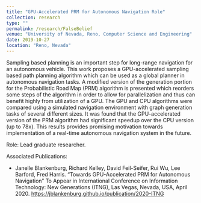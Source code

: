 ```yaml
---
title: "GPU-Accelerated PRM for Autonomous Navigation Role"
collection: research
type: ""
permalink: /research/FalseBelief
venue: "University of Nevada, Reno, Computer Science and Engineering"
date: 2019-10-27
location: "Reno, Nevada"
---
```


Sampling  based  planning  is  an  important  step  for long-range  navigation  for  an  autonomous  vehicle.  This  work proposes  a  GPU-accelerated  sampling  based  path  planning  algorithm  which  can  be  used  as  a  global  planner  in  autonomous navigation  tasks.  A  modified  version  of  the  generation  portion for  the  Probabilistic  Road  Map  (PRM)  algorithm  is  presented which  reorders  some  steps  of  the  algorithm  in  order  to  allow for  parallelization  and  thus  can  benefit  highly  from  utilization of a GPU. The GPU and CPU algorithms were compared using a simulated navigation environment with graph generation tasks of several different sizes. It was found that the GPU-accelerated version  of  the  PRM  algorithm  had  significant  speedup  over the  CPU  version  (up  to  78x).  This  results  provides  promising motivation  towards  implementation  of  a  real-time  autonomous navigation  system  in  the  future.

Role: Lead graduate researcher.

Associated Publications: 
* Janelle Blankenburg, Richard Kelley, David Feil-Seifer, Rui Wu, Lee Barford, Fred Harris. “Towards GPU-Accelerated PRM for Autonomous Navigation” To Appear in International Conference on Information Technology: New Generations (ITNG), Las Vegas, Nevada, USA, April 2020. <https://jblankenburg.github.io/publication/2020-ITNG>